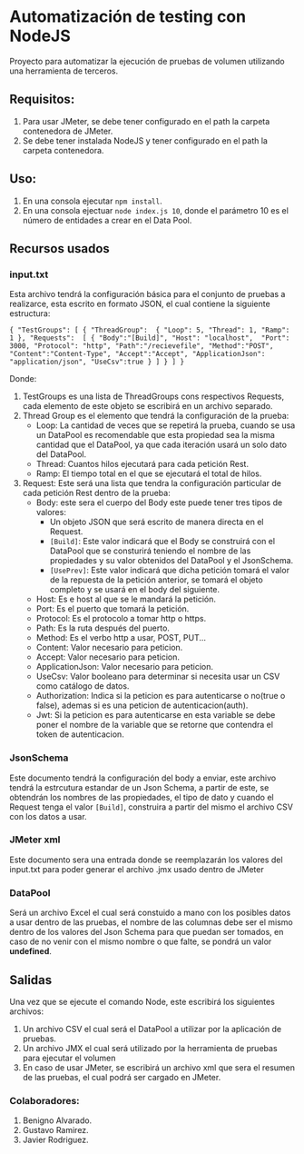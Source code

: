 # Automatización de testing con NodeJS

Proyecto para automatizar la ejecución de pruebas de volumen utilizando una herramienta de terceros.

## Requisitos:

 1. Para usar JMeter, se debe tener configurado en el path la carpeta contenedora de JMeter.
 2. Se debe tener instalada NodeJS y tener configurado en el path la carpeta contenedora.

## Uso:

1. En una consola ejecutar `npm install`.
2. En una consola ejectuar `node index.js 10`, donde el parámetro 10 es el número de entidades a crear en el Data Pool.

## Recursos usados

### input.txt

Esta archivo tendrá la configuración básica para el conjunto de pruebas a realizarce, esta escrito en formato JSON,  el cual contiene la siguiente estructura:

`{
    "TestGroups": [
        {
            "ThreadGroup": 
            {
                "Loop": 5,
                "Thread": 1,
                "Ramp": 1
            },
            "Requests": 
            [
                {
                    "Body":"[Build]",
                    "Host": "localhost", 
                    "Port": 3000,
                    "Protocol": "http",
                    "Path":"/recievefile",
                    "Method":"POST",
                    "Content":"Content-Type",
                    "Accept":"Accept",
                    "ApplicationJson": "application/json",
                    "UseCsv":true
                }
            ]
        }
    ]
}`

Donde:

 1. TestGroups es una lista de ThreadGroups cons respectivos Requests, cada elemento de este objeto se escribirá en un archivo separado.
 2. Thread Group es el elemento que tendrá la configuración de la prueba:
     - Loop: La cantidad de veces que se repetirá la prueba, cuando se usa un DataPool es recomendable que esta propiedad sea la misma cantidad que el DataPool, ya que cada iteración usará un solo dato del DataPool.
     - Thread: Cuantos hilos ejecutará para cada petición Rest.
     - Ramp: El tiempo total en el que se ejecutará el total de hilos.
 3. Request: Este será  una lista que tendra la configuración particular de cada petición Rest dentro de la prueba:
    - Body: este sera el cuerpo del Body este puede tener tres tipos de valores:
        - Un objeto JSON que será escrito de manera directa en el Request.
        - ``[Build]``: Este valor indicará que el Body se construirá con el DataPool que se consturirá teniendo el nombre de las propiedades y su valor obtenidos del DataPool y el JsonSchema.
        - ``[UsePrev]``: Este valor indicará que dicha petición tomará el valor de la repuesta de la petición anterior, se tomará el objeto completo y se usará en el body del siguiente.
    - Host: Es e host al que se le mandará la petición.
    - Port: Es el puerto que tomará la petición.
    - Protocol: Es el protocolo a tomar http o https.
    - Path: Es la ruta después del puerto.
    - Method: Es el verbo http a usar, POST, PUT...
    - Content: Valor necesario para peticion.
    - Accept: Valor necesario para peticion.
    - ApplicationJson: Valor necesario para peticion.
    - UseCsv: Valor booleano para determinar si necesita usar un CSV como catálogo de datos.
    - Authorization: Indica si la peticion es para autenticarse o no(true o false), ademas si es una peticion de autenticacion(auth).
    - Jwt: Si la peticion es para autenticarse en esta variable se debe poner el nombre de la variable que se retorne que contendra el token de autenticacion.

### JsonSchema

Este documento tendrá la configuración del body a enviar, este archivo tendrá la estrcutura estandar de un Json Schema, a partir de este, se obtendrán los nombres de las propiedades, el tipo de dato y cuando el Request tenga el valor ``[Build]``, construira a partir del mismo el archivo CSV con los datos a usar.

### JMeter xml

Este documento sera una entrada donde se reemplazarán los valores del input.txt para poder generar el archivo .jmx usado dentro de JMeter

### DataPool

Será un archivo Excel el cual será constuido a mano con los posibles datos a usar dentro de las pruebas, el nombre de las columnas debe ser el mismo dentro de los valores del Json Schema para que puedan ser tomados, en caso de no venir con el mismo nombre o que falte, se pondrá un valor **undefined**.

## Salidas

Una vez que se ejecute el comando Node, este escribirá los siguientes archivos:

 1. Un archivo CSV el cual será el DataPool a utilizar por la aplicación de pruebas.
 2. Un archivo JMX el cual será utilizado por la herramienta de pruebas para ejecutar el volumen
 3. En caso de usar JMeter, se escribirá un archivo xml que sera el resumen de las pruebas, el cual podrá ser cargado en JMeter.

### Colaboradores:

1. Benigno Alvarado.
2. Gustavo Ramirez.
3. Javier Rodriguez.
